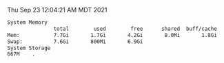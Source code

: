 Thu Sep 23 12:04:21 AM MDT 2021
```bash
System Memory
               total        used        free      shared  buff/cache   available
Mem:           7.7Gi       1.7Gi       4.2Gi       8.0Mi       1.8Gi       5.4Gi
Swap:          7.6Gi       800Mi       6.9Gi
System Storage
667M	.
```
```bash
